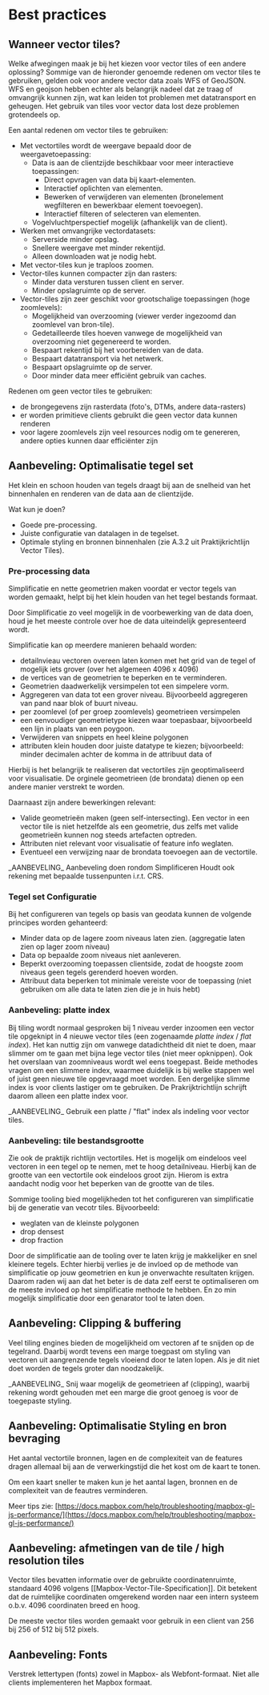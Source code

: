 # Best practices

## Wanneer vector tiles?

Welke afwegingen maak je bij het kiezen voor vector tiles of een andere oplossing?
Sommige van de hieronder genoemde redenen om vector tiles te gebruiken, gelden ook voor andere vector data zoals WFS of GeoJSON.
WFS en geojson hebben echter als belangrijk nadeel dat ze traag of omvangrijk kunnen zijn, wat kan leiden tot problemen met datatransport en geheugen.
Het gebruik van tiles voor vector data lost deze problemen grotendeels op.

Een aantal redenen om vector tiles te gebruiken:

* Met vectortiles wordt de weergave bepaald door de weergavetoepassing:
  * Data is aan de clientzijde beschikbaar voor meer interactieve toepassingen:
    * Direct opvragen van data bij kaart-elementen.
    * Interactief oplichten van elementen.
    * Bewerken of verwijderen van elementen (bronelement wegfilteren en bewerkbaar element toevoegen).
    * Interactief filteren of selecteren van elementen.
  * Vogelvluchtperspectief mogelijk (afhankelijk van de client).
* Werken met omvangrijke vectordatasets:
  * Serverside minder opslag.
  * Snellere weergave met minder rekentijd.
  * Alleen downloaden wat je nodig hebt.
* Met vector-tiles kun je traploos zoomen.
* Vector-tiles kunnen compacter zijn dan rasters:
  * Minder data versturen tussen client en server.
  * Minder opslagruimte op de server.
* Vector-tiles zijn zeer geschikt voor grootschalige toepassingen (hoge zoomlevels):
  * Mogelijkheid van overzooming (viewer verder ingezoomd dan zoomlevel van bron-tile).
  * Gedetailleerde tiles hoeven vanwege de mogelijkheid van overzooming niet gegenereerd te worden.
  * Bespaart rekentijd bij het voorbereiden van de data.
  * Bespaart datatransport via het netwerk.
  * Bespaart opslagruimte op de server.
  * Door minder data meer efficiënt gebruik van caches.

Redenen om geen vector tiles te gebruiken:
*   de brongegevens zijn rasterdata (foto's, DTMs, andere data-rasters)
*   er worden primitieve clients gebruikt die geen vector data kunnen renderen
*   voor lagere zoomlevels zijn veel resources nodig om te genereren, andere opties kunnen daar efficiënter zijn

## Aanbeveling: Optimalisatie tegel set

Het klein en schoon houden van tegels draagt bij aan de snelheid van het binnenhalen en renderen van de data aan de clientzijde.

Wat kun je doen?

* Goede pre-processing.
* Juiste configuratie van datalagen in de tegelset.
* Optimale styling en bronnen binnenhalen (zie A.3.2 uit Praktijkrichtlijn Vector Tiles).

### Pre-processing data

Simplificatie en nette geometrien maken voordat er vector tegels van worden gemaakt, helpt bij het klein houden van het tegel bestands formaat.

Door Simplificatie zo veel mogelijk in de voorbewerking van de data doen, houd je het meeste controle over hoe de data uiteindelijk gepresenteerd wordt.

Simplificatie kan op meerdere manieren behaald worden:

* detailnvieau vectoren overeen laten komen met het grid van de tegel of mogelijk iets grover (over het algemeen 4096 x 4096)  
* de vertices van de geometrien te beperken en te verminderen.
* Geometrien daadwerkelijk versimpelen tot een simpelere vorm.
* Aggregeren van data tot een grover niveau. Bijvoorbeeld aggregeren van pand naar blok of buurt niveau.
* per zoomlevel (of per groep zoomlevels) geometrieen versimpelen 
* een eenvoudiger geometrietype kiezen waar toepasbaar, bijvoorbeeld een lijn in plaats van een poygoon. 
*   Verwijderen van snippets en heel kleine polygonen
*   attributen klein houden door juiste datatype te kiezen; bijvoorbeeld: minder decimalen achter de komma in de attribuut data of

Hierbij is het belangrijk te realiseren dat vectortiles zijn geoptimaliseerd voor visualisatie. De orginele geometrieen
(de brondata) dienen op een andere manier verstrekt te worden.

Daarnaast zijn andere bewerkingen relevant: 
* Valide geometrieën maken (geen self-intersecting). Een vector in een vector tile is niet hetzelfde als een geometrie, dus zelfs met valide geometrieën kunnen nog steeds artefacten optreden.
* Attributen niet relevant voor visualisatie of feature info weglaten.
* Eventueel een verwijzing naar de brondata toevoegen aan de vectortile. 

<div class="informative">
_AANBEVELING_ Aanbeveling doen rondom Simplificeren
Houdt ook rekening met bepaalde tussenpunten i.r.t. CRS.
</div>

### Tegel set Configuratie

Bij het configureren van tegels op basis van geodata kunnen de volgende principes worden gehanteerd:
  
* Minder data op de lagere zoom niveaus laten zien. (aggregatie laten zien op lager zoom niveau)
*   Data op bepaalde zoom niveaus niet aanleveren.
*   Beperkt overzooming toepassen clientside, zodat de hoogste zoom niveaus geen tegels gerenderd hoeven worden.
*   Attribuut data beperken tot minimale vereiste voor de toepassing (niet gebruiken om alle data te laten zien die je in huis hebt)

### Aanbeveling: platte index
Bij tiling wordt normaal gesproken bij 1 niveau verder inzoomen een vector tile opgeknipt in 4 nieuwe vector tiles (een zogenaamde _platte index_ / _flat index_). Het kan nuttig zijn om vanwege datadichtheid dit niet te doen, maar slimmer om te gaan met bijna lege vector tiles (niet meer opknippen). Ook het overslaan van zoomniveaus wordt wel eens toegepast. Beide methodes vragen om een slimmere index, waarmee duidelijk is bij welke stappen wel of juist geen nieuwe tile opgevraagd moet worden. Een dergelijke slimme index is voor clients lastiger om te gebruiken. De Prakrijktrichtlijn schrijft daarom alleen een platte index voor.

<div class="advisement">
_AANBEVELING_ Gebruik een platte / "flat" index als indeling voor vector tiles.
</div>


### Aanbeveling: tile bestandsgrootte

Zie ook de praktijk richtlijn vectortiles.
Het is mogelijk om eindeloos veel vectoren in een tegel op te nemen, met te hoog detailniveau.
Hierbij kan de grootte van een vectortile ook eindeloos groot zijn.
Hierom is extra aandacht nodig voor het beperken van de grootte van de tiles.  

Sommige tooling bied mogelijkheden tot het configureren van simplificatie bij de generatie van vecotr tiles. Bijvoorbeeld:
*   weglaten van de kleinste polygonen
*   drop densest
*   drop fraction

Door de simplificatie aan de tooling over te laten krijg je makkelijker en snel kleinere tegels. Echter hierbij verlies je de invloed op de methode van simplificatie op jouw geometrien en kun je onverwachte resultaten krijgen. Daarom raden wij aan dat het beter is de data zelf eerst te optimaliseren om de meeste invloed op het simplificatie methode te hebben. En zo min mogelijk simplificatie door een genarator tool te laten doen.

## Aanbeveling: Clipping & buffering

Veel tiling engines bieden de mogelijkheid om vectoren af te snijden op de tegelrand.
Daarbij wordt tevens een marge toegpast om styling van vectoren uit aangrenzende tegels vloeiend door te laten lopen.
Als je dit niet doet worden de tegels groter dan noodzakelijk.

<div class="informative">
_AANBEVELING_ Snij waar mogelijk de geometrieen af (clipping), waarbij rekening wordt gehouden met een marge die groot genoeg is voor de toegepaste styling.  
</div>

## Aanbeveling: Optimalisatie Styling en bron bevraging

Het aantal vectortile bronnen, lagen en de complexiteit van de features dragen allemaal bij aan de verwerkingstijd die het kost om de kaart te tonen.

Om een kaart sneller te maken kun je het aantal lagen, bronnen en de complexiteit van de feautres verminderen.

Meer tips zie: [https://docs.mapbox.com/help/troubleshooting/mapbox-gl-js-performance/](https://docs.mapbox.com/help/troubleshooting/mapbox-gl-js-performance/)


## Aanbeveling: afmetingen van de tile / high resolution tiles

Vector tiles bevatten informatie over de gebruikte coordinatenruimte, standaard 4096 volgens [[Mapbox-Vector-Tile-Specification]]. Dit betekent dat de ruimtelijke coordinaten omgerekend worden naar een intern systeem o.b.v. 4096 coordinaten breed en hoog.

De meeste vector tiles worden gemaakt voor gebruik in een client van 256 bij 256 of 512 bij 512 pixels.


## Aanbeveling: Fonts

Verstrek lettertypen (fonts) zowel in Mapbox- als Webfont-formaat.
Niet alle clients implementeren het Mapbox formaat. 
